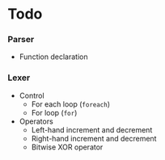 # Todo
### Parser
- Function declaration

### Lexer
- Control
    - For each loop (`foreach`)
    - For loop (`for`)
- Operators
    - Left-hand increment and decrement
    - Right-hand increment and decrement
    - Bitwise XOR operator